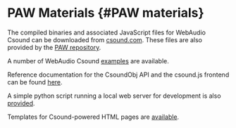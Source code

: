 PAW Materials {#PAW materials}
=============

The compiled binaries and associated JavaScript files for WebAudio
Csound can be downloaded from
[csound.com](https://csound.com/download.html). These files are also
provided by the [PAW repository](https://github.com/vlazzarini/paw).

A number of WebAudio Csound [examples](examples/index.html) are
available.

Reference documentation for the CsoundObj API and the csound.js frontend
can be found [here](examples/docs/index.html).

A simple python script running a local web server for development is
also [provided](httpd.py).

Templates for Csound-powered HTML pages are
[available](https://github.com/vlazzarini/paw/templates).
